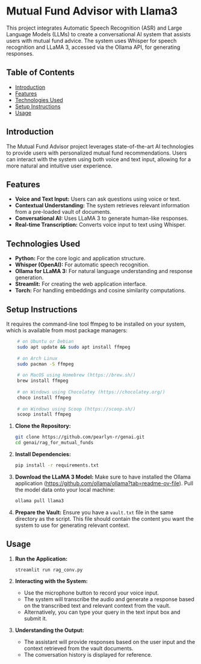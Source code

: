 # Mutual Fund Advisor with Llama3

This project integrates Automatic Speech Recognition (ASR) and Large Language Models (LLMs) to create a conversational AI system that assists users with mutual fund advice. The system uses Whisper for speech recognition and LLaMA 3, accessed via the Ollama API, for generating responses.

## Table of Contents

- [Introduction](#introduction)
- [Features](#features)
- [Technologies Used](#technologies-used)
- [Setup Instructions](#setup-instructions)
- [Usage](#usage)

## Introduction

The Mutual Fund Advisor project leverages state-of-the-art AI technologies to provide users with personalized mutual fund recommendations. Users can interact with the system using both voice and text input, allowing for a more natural and intuitive user experience.

## Features

- **Voice and Text Input:** Users can ask questions using voice or text.
- **Contextual Understanding:** The system retrieves relevant information from a pre-loaded vault of documents.
- **Conversational AI:** Uses LLaMA 3 to generate human-like responses.
- **Real-time Transcription:** Converts voice input to text using Whisper.

## Technologies Used

- **Python:** For the core logic and application structure.
- **Whisper (OpenAI):** For automatic speech recognition.
- **Ollama for LLaMA 3:** For natural language understanding and response generation.
- **Streamlit:** For creating the web application interface.
- **Torch:** For handling embeddings and cosine similarity computations.

## Setup Instructions
It requires the command-line tool ffmpeg to be installed on your system, which is available from most package managers:
```bash
    # on Ubuntu or Debian
    sudo apt update && sudo apt install ffmpeg
    
    # on Arch Linux
    sudo pacman -S ffmpeg
    
    # on MacOS using Homebrew (https://brew.sh/)
    brew install ffmpeg
    
    # on Windows using Chocolatey (https://chocolatey.org/)
    choco install ffmpeg
    
    # on Windows using Scoop (https://scoop.sh/)
    scoop install ffmpeg
```
1. **Clone the Repository:**
    ```bash
    git clone https://github.com/pearlyn-r/genai.git
    cd genai/rag_for_mutual_funds
    ```

2. **Install Dependencies:**
    ```bash
    pip install -r requirements.txt
    ```

3. **Download the LLaMA 3 Model:**
    Make sure to have installed the Ollama application (https://github.com/ollama/ollama?tab=readme-ov-file). Pull the model data onto your local machine:
    ```bash
    ollama pull llama3
    ```

4. **Prepare the Vault:**
    Ensure you have a `vault.txt` file in the same directory as the script. This file should contain the content you want the system to use for generating relevant context.

## Usage

1. **Run the Application:**
    ```bash
    streamlit run rag_conv.py
    ```

2. **Interacting with the System:**
    - Use the microphone button to record your voice input.
    - The system will transcribe the audio and generate a response based on the transcribed text and relevant context from the vault.
    - Alternatively, you can type your query in the text input box and submit it.

3. **Understanding the Output:**
    - The assistant will provide responses based on the user input and the context retrieved from the vault documents.
    - The conversation history is displayed for reference.


